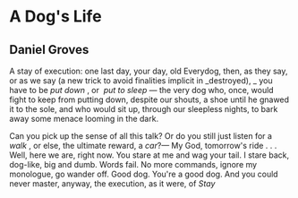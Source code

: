# A Dog's Life
## Daniel Groves
A stay of execution: one last day,
your day, old Everydog, then, as they say,
or as we say (a new trick to avoid
finalities implicit in _destroyed),
_
you have to be _put down_ , or  _put to sleep_ —
the very dog who, once, would fight to keep
from putting down, despite our shouts, a shoe
until he gnawed it to the sole, and who
would sit up, through our sleepless nights, to bark
away some menace looming in the dark.

Can you pick up the sense of all this talk?
Or do you still just listen for a _walk_ ,
or else, the ultimate reward, a _car_?—
My God, tomorrow's ride . . . Well, here we are,
right now. You stare at me and wag your tail.
I stare back, dog-like, big and dumb. Words fail.
No more commands, ignore my monologue,
go wander off. Good dog. You're a good dog.
And you could never master, anyway,
the execution, as it were, of _Stay_